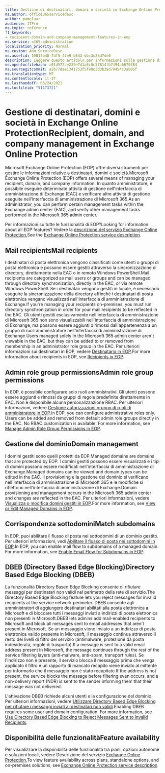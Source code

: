 ```yaml
---
title: Gestione di destinatari, domini e società in Exchange Online Protection
ms.author: office365servicedesc
author: pamelaar
audience: ITPro
ms.topic: reference
f1_keywords:
- recipient-domain-and-company-management-features-in-eop
ms.service: o365-administration
localization_priority: Normal
ms.custom: Adm_ServiceDesc
ms.assetid: 10812b48-7df5-47e9-b643-dbc3c85d7de0
description: Leggere questo articolo per informazioni sulla gestione di destinatari, domini e società in Microsoft Exchange Online Protection (EOP).
ms.openlocfilehash: a01d572ce239e7d1a6c0c57814fb7494a6670f84
ms.sourcegitcommit: a2b77dae1341753f5f98c3d3b39d70454c3ab05f
ms.translationtype: MT
ms.contentlocale: it-IT
ms.lasthandoff: 03/24/2021
ms.locfileid: "51173721"
---
```

# <a name="recipient-domain-and-company-management-in-exchange-online-protection"></a><span data-ttu-id="d8537-103">Gestione di destinatari, domini e società in Exchange Online Protection</span><span class="sxs-lookup"><span data-stu-id="d8537-103">Recipient, domain, and company management in Exchange Online Protection</span></span>

<span data-ttu-id="d8537-104">Microsoft Exchange Online Protection (EOP) offre diversi strumenti per gestire le informazioni relative a destinatari, domini e società.</span><span class="sxs-lookup"><span data-stu-id="d8537-104">Microsoft Exchange Online Protection (EOP) offers several means of managing your recipient, domain, and company information.</span></span> <span data-ttu-id="d8537-105">In quanto amministratore, è possibile eseguire determinate attività di gestione nell'interfaccia di amministrazione di Exchange (EAC) e verificare altre attività di gestione eseguite nell'interfaccia di amministrazione di Microsoft 365.</span><span class="sxs-lookup"><span data-stu-id="d8537-105">As an administrator, you can perform certain management tasks within the Exchange admin center (EAC), and verify other management tasks performed in the Microsoft 365 admin center.</span></span>
  
<span data-ttu-id="d8537-106">Per informazioni su tutte le funzionalità di EOP?</span><span class="sxs-lookup"><span data-stu-id="d8537-106">Looking for information about all EOP features?</span></span> <span data-ttu-id="d8537-107">Vedere la [descrizione del servizio Exchange Online Protection.](exchange-online-protection-service-description.md)</span><span class="sxs-lookup"><span data-stu-id="d8537-107">See the [Exchange Online Protection service description](exchange-online-protection-service-description.md).</span></span>
  
## <a name="mail-recipients"></a><span data-ttu-id="d8537-108">Mail recipients</span><span class="sxs-lookup"><span data-stu-id="d8537-108">Mail recipients</span></span>

<span data-ttu-id="d8537-109">I destinatari di posta elettronica vengono classificati come utenti o gruppi di posta elettronica e possono essere gestiti attraverso la sincronizzazione di directory, direttamente nella EAC o in remoto Windows PowerShell.</span><span class="sxs-lookup"><span data-stu-id="d8537-109">Mail recipients are categorized as mail users or groups and can be managed through directory synchronization, directly in the EAC, or via remote Windows PowerShell.</span></span> <span data-ttu-id="d8537-110">Se i destinatari vengono gestiti in locale, è necessario eseguire la sincronizzazione della directory affinché i destinatari di posta elettronica vengano visualizzati nell'interfaccia di amministrazione di Exchange.</span><span class="sxs-lookup"><span data-stu-id="d8537-110">If you're managing your recipients on-premises, you must run directory synchronization in order for your mail recipients to be reflected in the EAC.</span></span> <span data-ttu-id="d8537-111">Gli utenti gestiti esclusivamente nell'interfaccia di amministrazione di Microsoft 365 non sono visualizzabili nell'interfaccia di amministrazione di Exchange, ma possono essere aggiunti o rimossi dall'appartenenza a un gruppo di ruoli amministratore nell'interfaccia di amministrazione di Exchange.</span><span class="sxs-lookup"><span data-stu-id="d8537-111">Users managed solely in the Microsoft 365 admin center aren't viewable in the EAC, but they can be added to or removed from membership in an administrator role group in the EAC.</span></span> <span data-ttu-id="d8537-112">Per ulteriori informazioni sui destinatari in EOP, vedere [Destinatario in EOP](/microsoft-365/security/office-365-security/manage-recipients-in-eop).</span><span class="sxs-lookup"><span data-stu-id="d8537-112">For more information about recipients in EOP, see [Recipients in EOP](/microsoft-365/security/office-365-security/manage-recipients-in-eop).</span></span>
  
## <a name="admin-role-group-permissions"></a><span data-ttu-id="d8537-113">Admin role group permissions</span><span class="sxs-lookup"><span data-stu-id="d8537-113">Admin role group permissions</span></span>

<span data-ttu-id="d8537-p104">In EOP, è possibile configurare solo ruoli amministrativi. Gli utenti possono essere aggiunti e rimossi da gruppi di regole predefinite direttamente in EAC. Non è disponibile alcuna personalizzazione RBAC. Per ulteriori informazioni, vedere [Gestione autorizzazioni gruppo di ruoli di amministratore in EOP](/microsoft-365/security/office-365-security/manage-admin-role-group-permissions-in-eop).</span><span class="sxs-lookup"><span data-stu-id="d8537-p104">In EOP, you can configure administrative roles only. Users can be added and removed from default admin role groups directly in the EAC. No RBAC customization is available. For more information, see [Manage Admin Role Group Permissions in EOP](/microsoft-365/security/office-365-security/manage-admin-role-group-permissions-in-eop).</span></span>
  
## <a name="domain-management"></a><span data-ttu-id="d8537-118">Gestione del dominio</span><span class="sxs-lookup"><span data-stu-id="d8537-118">Domain management</span></span>

<span data-ttu-id="d8537-119">I domini gestiti sono quelli protetti da EOP.</span><span class="sxs-lookup"><span data-stu-id="d8537-119">Managed domains are domains that are protected by EOP.</span></span> <span data-ttu-id="d8537-120">I domini gestiti possono essere visualizzati e i tipi di domini possono essere modificati nell'interfaccia di amministrazione di Exchange.</span><span class="sxs-lookup"><span data-stu-id="d8537-120">Managed domains can be viewed and domain types can be edited in the EAC.</span></span> <span data-ttu-id="d8537-121">Il provisioning e la gestione del dominio si verificano nell'interfaccia di amministrazione di Microsoft 365 e le modifiche si riflettono nell'interfaccia di amministrazione di Exchange.</span><span class="sxs-lookup"><span data-stu-id="d8537-121">Domain provisioning and management occurs in the Microsoft 365 admin center and changes are reflected in the EAC.</span></span> <span data-ttu-id="d8537-122">Per ulteriori informazioni, vedere [Visualizza o modifica domini gestiti in EOP](/microsoft-365/security/office-365-security/exchange-online-protection-overview).</span><span class="sxs-lookup"><span data-stu-id="d8537-122">For more information, see [View or Edit Managed Domains in EOP](/microsoft-365/security/office-365-security/exchange-online-protection-overview).</span></span>
  
## <a name="match-subdomains"></a><span data-ttu-id="d8537-123">Corrispondenza sottodomini</span><span class="sxs-lookup"><span data-stu-id="d8537-123">Match subdomains</span></span>

<span data-ttu-id="d8537-p106">In EOP, puoi abilitare il flusso di posta nei sottodomini di un dominio gestito. Per ulteriori informazioni, vedi [Abilitare il flusso di posta nei sottodomini in EOP](/microsoft-365/security/office-365-security/mail-flow-in-eop).</span><span class="sxs-lookup"><span data-stu-id="d8537-p106">In EOP, you can enable mail flow to subdomains of a managed domain. For more information, see [Enable Email Flow for Subdomains in EOP](/microsoft-365/security/office-365-security/mail-flow-in-eop).</span></span> 
  
## <a name="directory-based-edge-blocking-dbeb"></a><span data-ttu-id="d8537-126">DBEB (Directory Based Edge Blocking)</span><span class="sxs-lookup"><span data-stu-id="d8537-126">Directory Based Edge Blocking (DBEB)</span></span>

<span data-ttu-id="d8537-127">La funzionalità Directory Based Edge Blocking consente di rifiutare messaggi per destinatari non validi nel perimetro della rete di servizio.</span><span class="sxs-lookup"><span data-stu-id="d8537-127">The Directory Based Edge Blocking feature lets you reject messages for invalid recipients at the service network perimeter.</span></span> <span data-ttu-id="d8537-128">DBEB consente agli amministratori di aggiungere destinatari abilitati alla posta elettronica a Microsoft e di bloccare tutti i messaggi inviati a indirizzi di posta elettronica non presenti in Microsoft.</span><span class="sxs-lookup"><span data-stu-id="d8537-128">DBEB lets admins add mail-enabled recipients to Microsoft and block all messages sent to email addresses that aren't present in Microsoft.</span></span> <span data-ttu-id="d8537-129">Se un messaggio viene inviato a un indirizzo di posta elettronica valido presente in Microsoft, il messaggio continua attraverso il resto dei livelli di filtro del servizio (antimalware, protezione da posta indesiderata, regole di trasporto).</span><span class="sxs-lookup"><span data-stu-id="d8537-129">If a message is sent to a valid email address present in Microsoft, the message continues through the rest of the service filtering layers (anti-malware, anti-spam, transport rules).</span></span> <span data-ttu-id="d8537-130">Se l'indirizzo non è presente, il servizio blocca il messaggio prima che venga applicato il filtro e un rapporto di mancato recapito viene inviato al mittente per informarlo che il messaggio non è stato recapitato.</span><span class="sxs-lookup"><span data-stu-id="d8537-130">If the address is not present, the service blocks the message before filtering even occurs, and a non-delivery report (NDR) is sent to the sender informing them that their message was not delivered.</span></span> 
  
<span data-ttu-id="d8537-p108">L'attivazione DBEB richiede alcuni utenti e la configurazione del dominio. Per ulteriori informazioni, vedere [Utilizzare Directory Based Edge Blocking per rifiutare i messaggi inviati ai destinatari non validi](/exchange/mail-flow-best-practices/use-directory-based-edge-blocking).</span><span class="sxs-lookup"><span data-stu-id="d8537-p108">Enabling DBEB requires some user and domain configuration. For more information, see [Use Directory Based Edge Blocking to Reject Messages Sent to Invalid Recipients](/exchange/mail-flow-best-practices/use-directory-based-edge-blocking).</span></span>
  
## <a name="feature-availability"></a><span data-ttu-id="d8537-133">Disponibilità delle funzionalità</span><span class="sxs-lookup"><span data-stu-id="d8537-133">Feature availability</span></span>

<span data-ttu-id="d8537-134">Per visualizzare la disponibilità delle funzionalità tra piani, opzioni autonome e soluzioni locali, vedere Descrizione del servizio [Exchange Online Protection.](exchange-online-protection-service-description.md)</span><span class="sxs-lookup"><span data-stu-id="d8537-134">To view feature availability across plans, standalone options, and on-premises solutions, see [Exchange Online Protection service description](exchange-online-protection-service-description.md).</span></span>